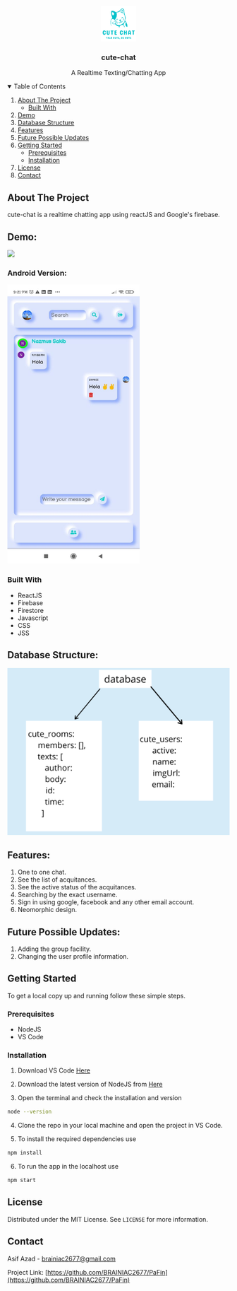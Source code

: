 <!-- PROJECT LOGO -->
<br />
<p align="center">
<img src="public/logo.png" alt="Logo" width="80" height="80">
  <h3 align="center">cute-chat</h3>
  <p align="center">
    A Realtime Texting/Chatting App
  </p>
</p>

<!-- TABLE OF CONTENTS -->
<details open="open">
  <summary>Table of Contents</summary>
  <ol>
    <li>
      <a href="#about-the-project">About The Project</a>
      <ul>
        <li><a href="#built-with">Built With</a></li>
      </ul>
    </li>
    <li><a href="#demo">Demo</a></li>
    <li><a href="#database-structure">Database Structure</a></li>
    <li><a href="#features">Features</a></li>
    <li><a href="#future-possible-updates">Future Possible Updates</a></li>
    <li>
      <a href="#getting-started">Getting Started</a>
      <ul>
        <li><a href="#prerequisites">Prerequisites</a></li>
        <li><a href="#installation">Installation</a></li>
      </ul>
    </li>
    <li><a href="#license">License</a></li>
    <li><a href="#contact">Contact</a></li>
  </ol>
</details>

<!-- ABOUT THE PROJECT -->

## About The Project

cute-chat is a realtime chatting app using reactJS and Google's firebase.

## Demo:

![](Assets/cute-chat-demo.gif)

### Android Version:

<img src="Assets/android.jpg" width="300" height="632"/>

### Built With

- ReactJS
- Firebase
- Firestore
- Javascript
- CSS
- JSS

## Database Structure:

![](Assets/database.png)

## Features:

1. One to one chat.
2. See the list of acquitances.
3. See the active status of the acquitances.
4. Searching by the exact username.
5. Sign in using google, facebook and any other email account.
6. Neomorphic design.

## Future Possible Updates:

1.  Adding the group facility.
2.  Changing the user profile information.

<!-- GETTING STARTED -->

## Getting Started

To get a local copy up and running follow these simple steps.

### Prerequisites

- NodeJS
- VS Code

### Installation

1. Download VS Code [Here](https://code.visualstudio.com/download)

2. Download the latest version of NodeJS from [Here](https://nodejs.org/en/download/)

3. Open the terminal and check the installation and version

```sh
node --version
```

4. Clone the repo in your local machine and open the project in VS Code.

5. To install the required dependencies use

```sh
npm install
```

6. To run the app in the localhost use

```sh
npm start
```

<!-- LICENSE -->

## License

Distributed under the MIT License. See `LICENSE` for more information.

<!-- CONTACT -->

## Contact

Asif Azad - brainiac2677@gmail.com

Project Link: [https://github.com/BRAINIAC2677/PaFin](https://github.com/BRAINIAC2677/PaFin)
